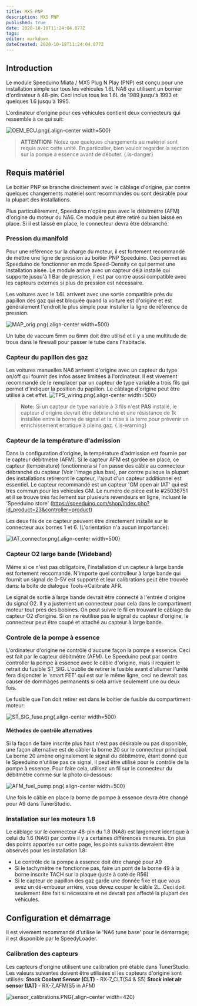 ```yaml
---
title: MX5 PNP
description: MX5 PNP
published: true
date: 2020-10-18T11:24:04.877Z
tags: 
editor: markdown
dateCreated: 2020-10-18T11:24:04.877Z
---
```


Introduction
------------

Le module Speeduino Miata / MX5 Plug N Play (PNP) est conçu pour une installation simple sur tous les véhicules 1.6L NA6 qui utilisent un bornier d'ordinateur à 48-pin. Ceci inclus tous les 1.6L de 1989 jusqu'à 1993 et quelques 1.6 jusqu'à 1995.

L'ordinateur d'origine pour ces véhicules contient deux connecteurs qui ressemble à ce qui suit:

![OEM_ECU.png](/img/MX5/OEM_ECU.png){.align-center width=500}

> **ATTENTION:** Notez que quelques changements au matériel sont requis avec cette unité. En particulier, bien vouloir regarder la section sur la pompe à essence avant de débuter.
{.is-danger}



Requis matériel
---------------------

Le boitier PNP se branche directement avec le câblage d'origine, par contre quelques changements matériel sont recommandés ou sont désirable pour la plupart des installations.

Plus particulièrement, Speeduino n'opère pas avec le débitmètre (AFM) d'origine du moteur du NA6. Ce module peut être retiré ou bien laissé en place. Si il est laissé en place, le connecteur devra être débranché.

### Pression du manifold

Pour une référence sur la charge du moteur, il est fortement recommandé de mettre une ligne de pression au boitier PNP Speeduino. Ceci permet au Speeduino de fonctionner en mode Speed-Density ce qui permet une installation aisée. Le module arrive avec un capteur déjà installé qui supporte jusqu'à 1 Bar de pression, il est par contre aussi compatible avec les capteurs externes si plus de pression est nécessaire.

Les voitures avec le 1.6L arrivent avec une sortie compatible près du papillon des gaz qui est bloquée quand la voiture est d'origine et est généralement l'endroit le plus simple pour installer la ligne de référence de pression.

![MAP_orig.png](/img/MX5/MAP_orig.png){.align-center width=500}

Un tube de vaccum 5mm ou 6mm doit être utilisé et il y a une multitude de trous dans le firewall pour passer le tube dans l'habitacle.

### Capteur du papillon des gaz

Les voitures manuelles NA6 arrivent d'origine avec un capteur du type on/off qui fournit des infos assez limitées à l'ordinateur. Il est vivement recommandé de le remplacer par un capteur de type variable a trois fils qui permet d'indiquer la position du papillon. Le câblage d'origine peut être utilisé à cet effet.
![TPS_wiring.png](/img/MX5/TPS_wiring.png){.align-center width=500}

> **Note:** Si un capteur de type variable à 3 fils n'est **PAS** installé, le capteur d'origine devrait être débranché et une résistance de 1k installée entre la borne de signal et la mise à la terre pour prévenir un enrichissement erratique à pleins gaz.
{.is-warning}


### Capteur de la température d'admission

Dans la configuration d'origine, la température d'admission est fournie par le capteur débitmètre (AFM). Si le capteur AFM est gardée en place, ce capteur (température) fonctionnera si l'on passe des câble au connecteur débranché du capteur (Voir l'image plus bas), par contre puisque la plupart des installations retireront le capteur, l'ajout d'un capteur additionnel est essentiel. Le capteur recommandé est un capteur 'GM open air IAT' qui est très commun pour les véhicules GM. Le numéro de pièce est le \#25036751 et il se trouve très facilement sur plusieurs revendeurs en ligne, incluant le 'Speeduino store' (https://speeduino.com/shop/index.php?id_product=23&controller=product)

Les deux fils de ce capteur peuvent être directement installé sur le connecteur aux bornes 1 et 6. (L'orientation n'a aucun importance):

![IAT_connector.png](/img/MX5/IAT_connector.png){.align-center width=500}

### Capteur O2 large bande (Wideband)

Même si ce n'est pas obligatoire, l'installation d'un capteur à large bande est fortement reccomandé. N'importe quel controlleur à large bande qui fournit un signal de 0-5V est supporté et leur calibrations peut être trouvée dans: la boîte de dialogue Tools-&gt;Calibrate AFR.

Le signal de sortie à large bande devrait être connecté à l'entrée d'origine du signal O2. Il y a justement un connecteur pour cela dans le compartiment moteur tout près des bobines. On peut suivre le fil en trouvant le câblage du capteur O2 d'origine. Si on ne réutilise pas le signal du capteur d'origine, le connecteur peut être coupé et attaché au capteur à large bande.

### Controle de la pompe à essence

L'ordinateur d'origine ne contrôle d'aucune façon la pompe a essence. Ceci est fait par le capteur débitmètre (AFM). Le Speeduino peut par contre controller la pompe à essence avec le câble d'origine, mais il requiert le retrait du fusible ST_SIG. L'oublie de retirer le fusible avant d'allumer l'unité fera disjoncter le 'smart FET' qui est sur le même ligne, ceci ne devrait pas causer de dommages permanents si cela arrive seulement une ou deux fois.

Le fusible que l'on doit retirer est dans le boitier de fusible du compartiment moteur:

![ST_SIG_fuse.png](/img/MX5/ST_SIG_fuse.png){.align-center width=500}

#### Méthodes de contrôle alternatives

Si la façon de faire inscrite plus haut n'est pas désirable ou pas disponible, une façon alternative est de câbler la borne 20 sur le connecteur principal. La borne 20 amène originalement le signal du débitmètre, étant donné que le Speeduino n'utilise pas ce signal, il peut être utilisé pour le contrôle de la pompe à essence.
Pour faire cela, utilisez un fil sur le connecteur du débitmètre comme sur la photo ci-dessous:

![AFM_fuel_pump.png](/img/MX5/AFM_fuel_pump.png){.align-center width=500}


Une fois le câble en place la borne de pompe à essence devra être changé pour A9 dans TunerStudio.

### Installation sur les moteurs 1.8

Le câblage sur le connecteur 48-pin du 1.8 (NA8) est largement identique à celui du 1.6 (NA6) par contre il y a certaines différences mineures. En plus des points apportés sur cette page, les points suivants devraient être observés pour les installation 1.8:

-   Le contrôle de la pompe à essence doit être changé pour A9
-   Si le tachymètre ne fonctionne pas, faire un pont de la borne 49 à la borne inscrite TACH sur la plaque (juste à coté de R56) 
-   Si le capteur de papillon des gaz garde une donnée fixe et que vous avez un dé-embueur arrière, vous devez couper le câble 2L. Ceci doit seulement être fait si nécessaire et ne devrait pas affecté la plupart des véhicules.

## Configuration et démarrage
Il est vivement recommandé d'utilise le 'NA6 tune base' pour le démarrage; il est disponible par le  SpeedyLoader. 

### Calibration des capteurs

Les capteurs d'origine utilisent une calibration pré étable dans TunerStudio. Les valeurs suivantes doivent être utilisées si les capteurs d'origine sont utilisés:
**Stock Coolant Sensor (CLT)** - RX-7_CLT(S4 & S5)
**Stock inlet air sensor (IAT)** - RX-7_AFM(S5 in AFM)

![sensor_calibrations.PNG](/img/MX5/sensor_calibrations.PNG){.align-center width=420}
